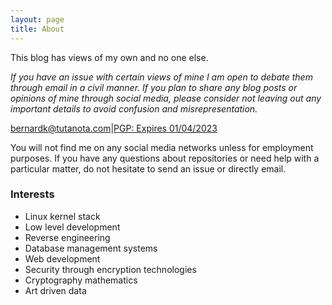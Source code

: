 ```yaml
---
layout: page
title: About
---
```

This blog has views of my own and no one else. 

*If you have an issue with certain views of mine I am open to debate them through email in a civil manner. If you plan to share any blog posts or opinions of mine through social media, please consider not leaving out any important details to avoid confusion and misrepresentation.*

[bernardk@tutanota.com](mailto:bernardk@tutanota.com)|[PGP: Expires 01/04/2023](https://raw.githubusercontent.com/bernky/bernky/main/bernardk.asc)


You will not find me on any social media networks unless for employment purposes. If you have any questions about repositories or need help with a particular matter, do not hesitate to send an issue or directly email.

### Interests

* Linux kernel stack
* Low level development
* Reverse engineering
* Database management systems
* Web development
* Security through encryption technologies
* Cryptography mathematics 
* Art driven data



